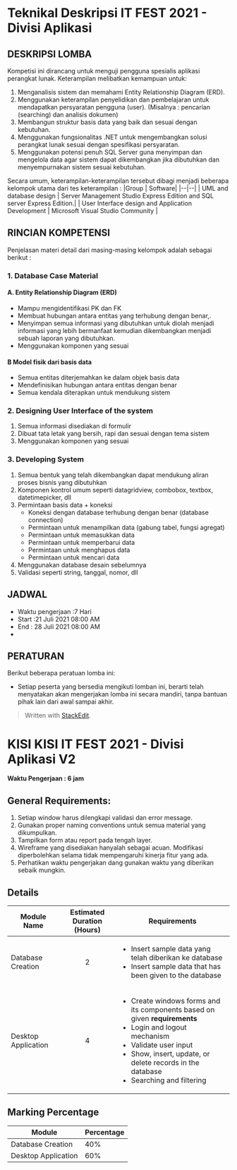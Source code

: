 # Teknikal Deskripsi IT FEST 2021 - Divisi Aplikasi

## DESKRIPSI LOMBA

Kompetisi ini dirancang untuk menguji pengguna spesialis aplikasi perangkat lunak. Keterampilan melibatkan kemampuan untuk:
1.  Menganalisis sistem dan memahami Entity Relationship Diagram (ERD).
2.  Menggunakan keterampilan penyelidikan dan pembelajaran untuk mendapatkan persyaratan pengguna (user). (Misalnya : pencarian (searching) dan analisis dokumen)
3.  Membangun struktur basis data yang baik dan sesuai dengan kebutuhan.
4.  Menggunakan fungsionalitas .NET untuk mengembangkan solusi perangkat lunak sesuai dengan spesifikasi persyaratan.
5.  Menggunakan potensi penuh SQL Server guna menyimpan dan mengelola data agar sistem dapat dikembangkan jika dibutuhkan dan menyempurnakan sistem sesuai kebutuhan.

Secara umum, keterampilan-keterampilan tersebut dibagi menjadi beberapa kelompok utama dari tes keterampilan :
|Group  |  Software|
|--|--|
| UML and database design | Server  Management  Studio  Express Edition and SQL server Express Edition.|
| User Interface design and Application Development | Microsoft Visual Studio Community |

## RINCIAN KOMPETENSI
Penjelasan materi detail dari masing-masing kelompok adalah sebagai berikut :
### 1. Database Case Material
#### A. Entity Relationship Diagram (ERD)
-   Mampu mengidentifikasi PK dan FK  
-   Membuat hubungan antara entitas yang terhubung dengan benar,.
-   Menyimpan semua informasi yang dibutuhkan untuk diolah menjadi informasi yang lebih bermanfaat kemudian dikembangkan menjadi sebuah laporan yang dibutuhkan.
-   Menggunakan komponen yang sesuai
#### B Model fisik dari basis data
-   Semua entitas diterjemahkan ke dalam objek basis data
-   Mendefinisikan hubungan antara entitas dengan benar
-   Semua kendala diterapkan untuk mendukung sistem
### 2. Designing User Interface of the system
1.  Semua informasi disediakan di formulir
2.  Dibuat tata letak yang bersih, rapi dan sesuai dengan tema sistem
3.  Menggunakan komponen yang sesuai
### 3. Developing System
1.  Semua bentuk yang telah dikembangkan dapat mendukung aliran proses bisnis yang dibutuhkan
2.  Komponen  kontrol  umum  seperti  datagridview,  combobox,  textbox, datetimepicker, dll
3.  Permintaan basis data + koneksi
	-   Koneksi dengan database terhubung dengan benar (database connection)
	-   Permintaan untuk menampilkan data (gabung tabel, fungsi agregat)
	-   Permintaan untuk memasukkan data
	-   Permintaan untuk memperbarui data
	-   Permintaan untuk menghapus data
	-   Permintaan untuk mencari data
4.  Menggunakan database desain sebelumnya
5. Validasi seperti string, tanggal, nomor, dll

## JADWAL

* Waktu pengerjaan :7 Hari
* Start :21 Juli 2021 08:00 AM
* End : 28 Juli 2021 08:00 AM
* 


## PERATURAN

Berikut beberapa peratuan lomba ini:
* Setiap peserta yang bersedia mengikuti lomban ini, berarti telah menyatakan akan mengerjakan lomba ini secara mandiri, tanpa bantuan pihak lain dari awal sampai akhir.

> Written with [StackEdit](https://stackedit.io/).



# KISI KISI IT FEST 2021 - Divisi Aplikasi V2
**Waktu Pengerjaan : 6 jam**
## General Requirements:

1. Setiap window harus dilengkapi validasi dan error message.
2. Gunakan proper naming conventions untuk semua material yang dikumpulkan.
3. Tampilkan form atau report pada tengah layer.
4. Wireframe yang disediakan hanyalah sebagai acuan. Modifikasi diperbolehkan selama tidak mempengaruhi kinerja fitur yang ada.
5. Perhatikan waktu pengerjakan dang gunakan waktu yang diberikan sebaik mungkin.

## Details 

|Module Name  |  Estimated Duration (Hours)| Requirements |
|--|--|--|
|Database Creation|<p align="center">2</p>|<ul> <li>Insert sample data yang telah diberikan ke database</li> <li>Insert sample data that has been given to the database</li> |
| Desktop Application| <p align="center"> 4 </p> | <ul><li> Create windows forms and its components based on given __requirements__ </li> <li>Login and logout mechanism</li> <li> Validate user input </li> <li> Show, insert, update, or delete records in the database </li> <li> Searching and filtering </li></ul>

## Marking Percentage
|Module|Percentage|
|--|--|
|Database Creation| 40%|
|Desktop Application| 60%|